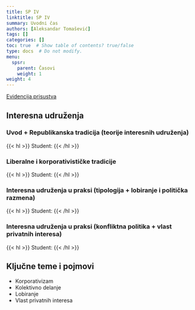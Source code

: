 ```yaml
---
title: SP IV
linktitle: SP IV
summary: Uvodni čas
authors: [Aleksandar Tomašević]
tags: []
categories: []
toc: true  # Show table of contents? true/false
type: docs  # Do not modify.
menu:
  spsr:
    parent: Časovi
    weight: 1
weight: 4
---
```


[Evidencija prisustva](https://forms.gle/Q5yfFHcNoDATWhTP8)

## Interesna udruženja

### Uvod + Republikanska tradicija (teorije interesnih udruženja)

{{< hl >}} Student:  {{< /hl >}}

### Liberalne i korporativističke tradicije

{{< hl >}} Student:  {{< /hl >}}

### Interesna udruženja u praksi (tipologija + lobiranje i politička razmena)

{{< hl >}} Student:  {{< /hl >}}

### Interesna udruženja u praksi (konfliktna politika + vlast privatnih interesa)

{{< hl >}} Student:  {{< /hl >}}

## Ključne teme i pojmovi

- Korporativizam
- Kolektivno delanje
- Lobiranje
- Vlast privatnih interesa







